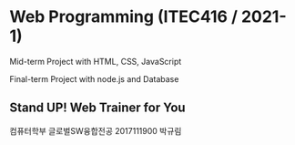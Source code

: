 # Web Programming (ITEC416 / 2021-1) 
Mid-term Project with HTML, CSS, JavaScript

Final-term Project with node.js and Database 

## Stand UP! Web Trainer for You

컴퓨터학부 글로벌SW융합전공 2017111900 박규림